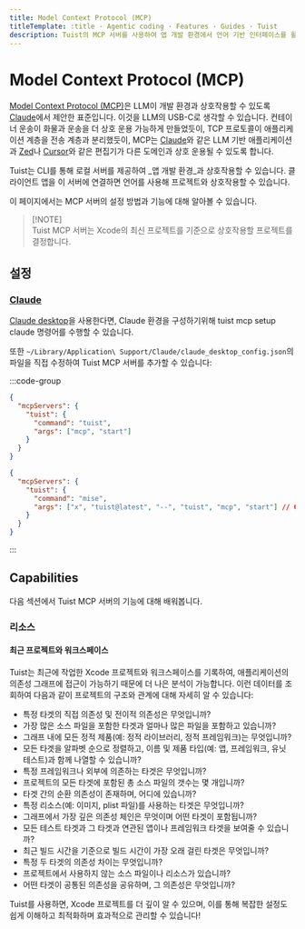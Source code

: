 ```yaml
---
title: Model Context Protocol (MCP)
titleTemplate: :title · Agentic coding · Features · Guides · Tuist
description: Tuist의 MCP 서버를 사용하여 앱 개발 환경에서 언어 기반 인터페이스를 활용하는 방법을 배워봅니다.
---
```


# Model Context Protocol (MCP)

[Model Context Protocol (MCP)](https://www.claudemcp.com)은 LLM이 개발 환경과 상호작용할 수 있도록 [Claude](https://claude.ai)에서 제안한 표준입니다.
이것을 LLM의 USB-C로 생각할 수 있습니다.
컨테이너 운송이 화물과 운송을 더 상호 운용 가능하게 만들었듯이,
TCP 프로토콜이 애플리케이션 계층을 전송 계층과 분리했듯이,
MCP는 [Claude](https://claude.ai/)와 같은 LLM 기반 애플리케이션과 [Zed](https://zed.dev)나 [Cursor](https://www.cursor.com)와 같은 편집기가 다른 도메인과 상호 운용될 수 있도록 합니다.

Tuist는 CLI를 통해 로컬 서버를 제공하여 _앱 개발 환경_과 상호작용할 수 있습니다.
클라이언트 앱을 이 서버에 연결하면 언어를 사용해 프로젝트와 상호작용할 수 있습니다.

이 페이지에서는 MCP 서버의 설정 방법과 기능에 대해 알아볼 수 있습니다.

> [!NOTE]\
> Tuist MCP 서버는 Xcode의 최신 프로젝트를 기준으로 상호작용할 프로젝트를 결정합니다.

## 설정

### [Claude](https://claude.ai)

[Claude desktop](https://claude.ai/download)을 사용한다면, Claude 환경을 구성하기위해 <LocalizedLink href="/cli/mcp/setup/claude">tuist mcp setup claude</LocalizedLink> 명령어를 수행할 수 있습니다.

또한 `~/Library/Application\ Support/Claude/claude_desktop_config.json`의 파일을 직접 수정하여 Tuist MCP 서버를 추가할 수 있습니다:

:::code-group

```json [Global Tuist installation (e.g. Homebrew)]
{
  "mcpServers": {
    "tuist": {
      "command": "tuist",
      "args": ["mcp", "start"]
    }
  }
}
```

```json [Mise installation]
{
  "mcpServers": {
    "tuist": {
      "command": "mise",
      "args": ["x", "tuist@latest", "--", "tuist", "mcp", "start"] // Or tuist@x.y.z to fix the version
    }
  }
}
```

:::

## Capabilities

다음 섹션에서 Tuist MCP 서버의 기능에 대해 배워봅니다.

### 리소스

#### 최근 프로젝트와 워크스페이스

Tuist는 최근에 작업한 Xcode 프로젝트와 워크스페이스를 기록하여, 애플리케이션의 의존성 그래프에 접근이 가능하기 때문에 더 나은 분석이 가능합니다. 이런 데이터를 조회하여 다음과 같이 프로젝트의 구조와 관계에 대해 자세히 알 수 있습니다:

- 특정 타겟의 직접 의존성 및 전이적 의존성은 무엇입니까?
- 가장 많은 소스 파일을 포함한 타겟과 얼마나 많은 파일을 포함하고 있습니까?
- 그래프 내에 모든 정적 제품(예: 정적 라이브러리, 정적 프레임워크)는 무엇입니까?
- 모든 타겟을 알파벳 순으로 정렬하고, 이름 및 제품 타입(예: 앱, 프레임워크, 유닛 테스트)과 함께 나열할 수 있습니까?
- 특정 프레임워크나 외부에 의존하는 타겟은 무엇입니까?
- 프로젝트의 모든 타겟에 포함된 총 소스 파일의 갯수는 몇 개입니까?
- 타겟 간의 순환 의존성이 존재하며, 어디에 있습니까?
- 특정 리소스(예: 이미지, plist 파일)를 사용하는 타겟은 무엇입니까?
- 그래프에서 가장 깊은 의존성 체인은 무엇이며 어떤 타겟이 포함됩니까?
- 모든 테스트 타겟과 그 타겟과 연관된 앱이나 프레임워크 타겟을 보여줄 수 있습니까?
- 최근 빌드 시간을 기준으로 빌드 시간이 가장 오래 걸린 타겟은 무엇입니까?
- 특정 두 타겟의 의존성 차이는 무엇입니까?
- 프로젝트에서 사용하지 않는 소스 파일이나 리소스가 있습니까?
- 어떤 타겟이 공통된 의존성을 공유하며, 그 의존성은 무엇입니까?

Tuist를 사용하면, Xcode 프로젝트를 더 깊이 알 수 있으며, 이를 통해 복잡한 설정도 쉽게 이해하고 최적화하며 효과적으로 관리할 수 있습니다!
